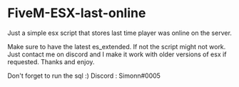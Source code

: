 # FiveM-ESX-last-online
Just a simple esx script that stores last time player was online on the server.

Make sure to have the latest es_extended. If not the script might not work. Just contact me on discord and I make it work with older versions of esx if requested. Thanks and enjoy.

Don't forget to run the sql :)
Discord : Simonn#0005
